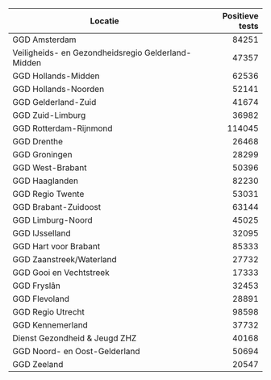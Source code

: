 | Locatie | Positieve tests |
|---------|----------------:|
| GGD Amsterdam                            | 84251 |
| Veiligheids- en Gezondheidsregio Gelderland-Midden | 47357 |
| GGD Hollands-Midden                      | 62536 |
| GGD Hollands-Noorden                     | 52141 |
| GGD Gelderland-Zuid                      | 41674 |
| GGD Zuid-Limburg                         | 36982 |
| GGD Rotterdam-Rijnmond                   | 114045 |
| GGD Drenthe                              | 26468 |
| GGD Groningen                            | 28299 |
| GGD West-Brabant                         | 50396 |
| GGD Haaglanden                           | 82230 |
| GGD Regio Twente                         | 53031 |
| GGD Brabant-Zuidoost                     | 63144 |
| GGD Limburg-Noord                        | 45025 |
| GGD IJsselland                           | 32095 |
| GGD Hart voor Brabant                    | 85333 |
| GGD Zaanstreek/Waterland                 | 27732 |
| GGD Gooi en Vechtstreek                  | 17333 |
| GGD Fryslân                              | 32453 |
| GGD Flevoland                            | 28891 |
| GGD Regio Utrecht                        | 98598 |
| GGD Kennemerland                         | 37732 |
| Dienst Gezondheid & Jeugd ZHZ            | 40168 |
| GGD Noord- en Oost-Gelderland            | 50694 |
| GGD Zeeland                              | 20547 |
